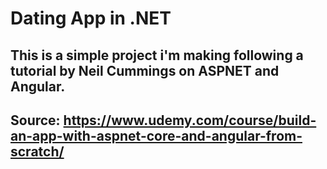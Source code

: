 ﻿# Dating App in .NET
 ## This is a simple project i'm making following a tutorial by Neil Cummings on ASPNET and Angular.
 ## Source: https://www.udemy.com/course/build-an-app-with-aspnet-core-and-angular-from-scratch/
